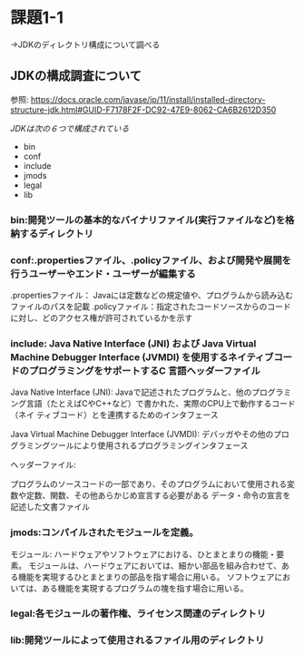 # 課題1-1
→JDKのディレクトリ構成について調べる


## JDKの構成調査について

参照:
<https://docs.oracle.com/javase/jp/11/install/installed-directory-structure-jdk.html#GUID-F7178F2F-DC92-47E9-8062-CA6B2612D350>


*JDKは次の６つで構成されている*
* bin
* conf
* include
* jmods
* legal
* lib


### bin:開発ツールの基本的なバイナリファイル(実行ファイルなど)を格納するディレクトリ

### conf:.propertiesファイル、.policyファイル、および開発や展開を行うユーザーやエンド・ユーザーが編集する

.propertiesファイル：
Javaには定数などの規定値や、プログラムから読み込むファイルのパスを記載
.policyファイル：指定されたコードソースからのコードに対し、どのアクセス権が許可されているかを示す

### include: Java Native Interface (JNI) および Java Virtual Machine Debugger Interface (JVMDI) を使用するネイティブコードのプログラミングをサポートするC 言語ヘッダーファイル

Java Native Interface (JNI):
Javaで記述されたプログラムと、他のプログラミング言語（たとえばCやC++など）で書かれた、実際のCPU上で動作するコード（ネイ
ティブコード）とを連携するためのインタフェース

Java Virtual Machine Debugger Interface (JVMDI):
デバッガやその他のプログラミングツールにより使用されるプログラミングインタフェース

ヘッダーファイル:

プログラムのソースコードの一部であり、そのプログラムにおいて使用される変数や定数、関数、その他あらかじめ宣言する必要がある
データ・命令の宣言を記述した文書ファイル

### jmods:コンパイルされたモジュールを定義。

モジュール:
ハードウェアやソフトウェアにおける、ひとまとまりの機能・要素。
モジュールは、ハードウェアにおいては、細かい部品を組み合わせて、ある機能を実現するひとまとまりの部品を指す場合に用いる。
ソフトウェアにおいては、ある機能を実現するプログラムの塊を指す場合に用いる。


### legal:各モジュールの著作権、ライセンス関連のディレクトリ

### lib:開発ツールによって使用されるファイル用のディレクトリ
